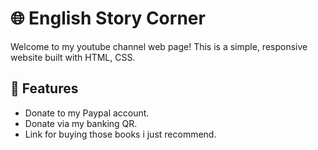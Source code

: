 # 🌐 English Story Corner

Welcome to my youtube channel web page! This is a simple, responsive website built with HTML, CSS.

## 🚀 Features
- Donate to my Paypal account. 
- Donate via my banking QR.
- Link for buying those books i just recommend.
 


